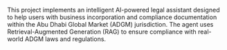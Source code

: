 This project implements an intelligent AI-powered legal assistant designed to help users with business incorporation and compliance documentation within the Abu Dhabi Global Market (ADGM) jurisdiction.
The agent uses Retrieval-Augmented Generation (RAG) to ensure compliance with real-world ADGM laws and regulations.
